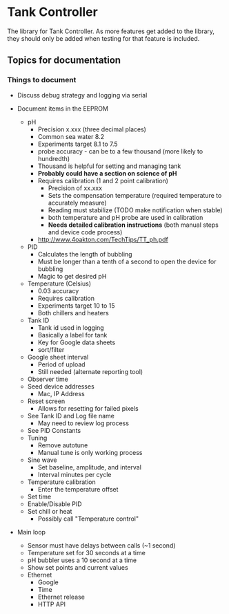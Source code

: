 # Tank Controller

The library for Tank Controller.
As more features get added to the library, they should only be added when testing for that feature is included.

## Topics for documentation

### Things to document

* Discuss debug strategy and logging via serial

* Document items in the EEPROM
  * pH
    * Precision x.xxx (three decimal places)
    * Common sea water 8.2
    * Experiments target 8.1 to 7.5
    * probe accuracy - can be to a few thousand (more likely to hundredth)
    * Thousand is helpful for setting and managing tank
    * **Probably could have a section on science of pH**
    * Requires calibration (1 and 2 point calibration)
      * Precision of xx.xxx
      * Sets the compensation temperature (required temperature to accurately measure)
      * Reading must stabilize (TODO make notification when stable)
      * both temperature and pH probe are used in calibration
      * **Needs detailed calibration instructions** (both manual steps and device code process)
    * <http://www.4oakton.com/TechTips/TT_ph.pdf>
  * PID
    * Calculates the length of bubbling
    * Must be longer than a tenth of a second to open the device for bubbling
    * Magic to get desired pH
  * Temperature (Celsius)
    * 0.03 accuracy
    * Requires calibration
    * Experiments target 10 to 15
    * Both chillers and heaters
  * Tank ID
    * Tank id used in logging
    * Basically a label for tank
    * Key for Google data sheets
    * sort/filter
  * Google sheet interval
    * Period of upload
    * Still needed (alternate reporting tool)
  * Observer time
  * Seed device addresses
    * Mac, IP Address
  * Reset screen
    * Allows for resetting for failed pixels
  * See Tank ID and Log file name
    * May need to review log process
  * See PID Constants
  * Tuning
    * Remove autotune
    * Manual tune is only working process
  * Sine wave
    * Set baseline, amplitude, and interval
    * Interval minutes per cycle
  * Temperature calibration
    * Enter the temperature offset
  * Set time
  * Enable/Disable PID
  * Set chill or heat
    * Possibly call "Temperature control"
* Main loop
  * Sensor must have delays between calls (~1 second)
  * Temperature set for 30 seconds at a time
  * pH bubbler uses a 10 second at a time
  * Show set points and current values
  * Ethernet
    * Google
    * Time
    * Ethernet release
    * HTTP API

